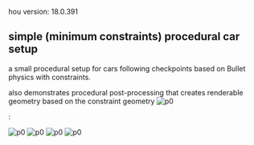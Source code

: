 hou version: 18.0.391

## simple (minimum constraints) procedural car setup

a small procedural setup for cars following checkpoints based on Bullet physics with constraints.

also demonstrates procedural post-processing that creates renderable geometry based on the constraint geometry
![p0](previews/montage.gif)

:

![p0](previews/cars_003_p0.gif)
![p0](previews/cars_003_p1.gif)
![p0](previews/cars_003_p2.gif)
![p0](previews/cars_003_p3.gif)
